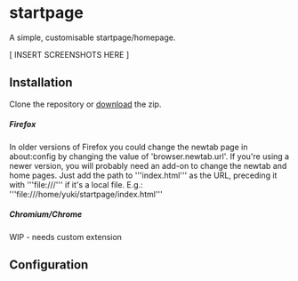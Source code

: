 # startpage

A simple, customisable startpage/homepage.

[ INSERT SCREENSHOTS HERE ]

## Installation

Clone the repository or
[download](https://github.com/fuyuneko/startpage/archive/master.zip) the zip.

##### Firefox
In older versions of Firefox you could change the newtab page in about:config
by changing the value of 'browser.newtab.url'.
If you're using a newer version, you will probably need an add-on to change
the newtab and home pages.
Just add the path to '''index.html''' as the URL, preceding it
with '''file:///''' if it's a local file.
E.g.: '''file:///home/yuki/startpage/index.html'''

##### Chromium/Chrome
WIP - needs custom extension


## Configuration
